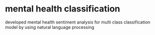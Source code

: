 # mental health classification
developed mental health sentiment analysis for multi class classification model by using natural language processing 
